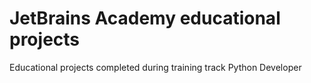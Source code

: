 # JetBrains Academy educational projects
  Educational projects completed during training track Python Developer
